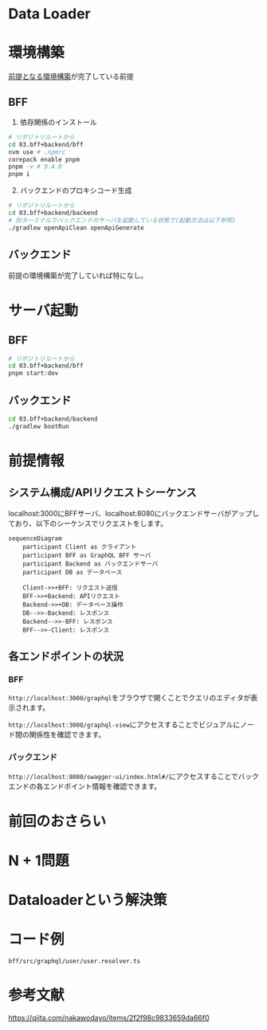 # Data Loader

# 環境構築

[前提となる環境構築](../00.環境構築/README.md)が完了している前提

## BFF

1. 依存関係のインストール

```sh
# リポジトリルートから
cd 03.bff+backend/bff
nvm use # .npmrc
corepack enable pnpm
pnpm -v # 9.4.0
pnpm i
```

2. バックエンドのプロキシコード生成

```sh
# リポジトリルートから
cd 03.bff+backend/backend
# 別ターミナルでバックエンドのサーバを起動している状態で(起動方法は以下参照)
./gradlew openApiClean openApiGenerate
```

## バックエンド

前提の環境構築が完了していれば特になし。

# サーバ起動

## BFF

```sh
# リポジトリルートから
cd 03.bff+backend/bff
pnpm start:dev
```

## バックエンド

```sh
cd 03.bff+backend/backend
./gradlew bootRun
```

# 前提情報

## システム構成/APIリクエストシーケンス

localhost:3000にBFFサーバ、localhost:8080にバックエンドサーバがアップしており、以下のシーケンスでリクエストをします。

```mermaid
sequenceDiagram
    participant Client as クライアント
    participant BFF as GraphQL BFF サーバ
    participant Backend as バックエンドサーバ
    participant DB as データベース

    Client->>+BFF: リクエスト送信
    BFF->>+Backend: APIリクエスト
    Backend->>+DB: データベース操作
    DB-->>-Backend: レスポンス
    Backend-->>-BFF: レスポンス
    BFF-->>-Client: レスポンス
```

## 各エンドポイントの状況

### BFF

`http://localhost:3000/graphql`をブラウザで開くことでクエリのエディタが表示されます。

`http://localhost:3000/graphql-view`にアクセスすることでビジュアルにノード間の関係性を確認できます。

### バックエンド

`http://localhost:8080/swagger-ui/index.html#/`にアクセスすることでバックエンドの各エンドポイント情報を確認できます。

# 前回のおさらい

# N + 1問題

# Dataloaderという解決策

# コード例

`bff/src/graphql/user/user.resolver.ts`

# 参考文献

https://qiita.com/nakawodayo/items/2f2f98c9833659da66f0